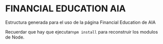 # FINANCIAL EDUCATION AIA

Estructura generada para el uso de la página Financial Education de AIA

Recuerdar que hay que ejecutar```npm install``` para reconstruir los modulos de Node.
